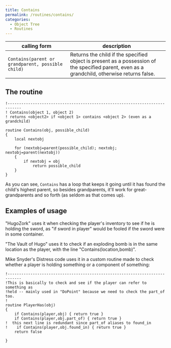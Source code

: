 ```yaml
---
title: Contains
permalink: /routines/contains/
categories: 
  - Object Tree
  - Routines
---
```


| calling form                                      | description                                                                                                                                  |
|---------------------------------------------------|----------------------------------------------------------------------------------------------------------------------------------------------|
| `Contains(parent or grandparent, possible child)` | Returns the child if the specified object is present as a possession of the specified parent, even as a grandchild, otherwise returns false. |

## The routine

    !----------------------------------------------------------------------------
    ! Contains(object 1, object 2)
    ! returns <object2> if <object 1> contains <object 2> (even as a grandchild)

    routine Contains(obj, possible_child)
    {
        local nextobj

        for (nextobj=parent(possible_child); nextobj; nextobj=parent(nextobj))
        {
            if nextobj = obj
                return possible_child
        }
    }

As you can see, `Contains` has a loop that keeps it going until it has
found the child's highest parent, so besides grandparents, it'll work
for great-grandparents and so forth (as seldom as that comes up).

## Examples of usage

"HugoZork" uses it when checking the player's inventory to see if he is
holding the sword, as "if sword in player" would be fooled if the sword
were in some container.

"The Vault of Hugo" uses it to check if an exploding bomb is in the same
location as the player, with the line "Contains(location,bomb)".

Mike Snyder's Distress code uses it in a custom routine made to check
whether a player is holding something or a component of something:

    !----------------------------------------------------------------------------
    !This is basically to check and see if the player can refer to something as
    !held -- mainly used in "DoPoint" because we need to check the part_of too.
    !
    routine PlayerHas(obj)
    {
        if Contains(player,obj) { return true }
        if Contains(player,obj.part_of) { return true }
    !  this next line is redundant since part_of aliases to found_in
    !    if Contains(player,obj.found_in) { return true }
        return false

    }
